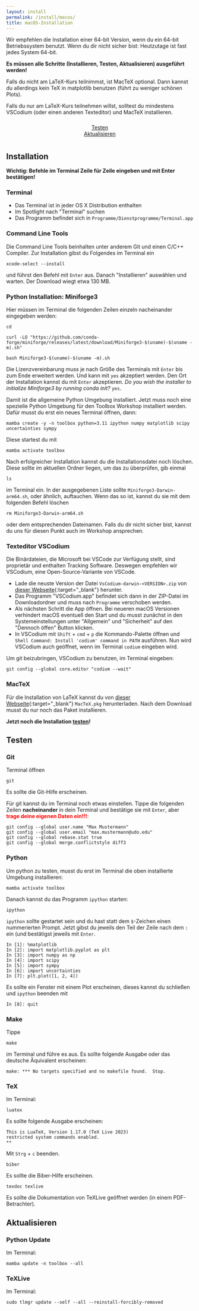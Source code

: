 ```yaml
---
layout: install
permalink: /install/macos/
title: macOS-Installation
---
```



Wir empfehlen die Installation einer 64-bit Version,
wenn du ein 64-bit Betriebssystem benutzt.
Wenn du dir nicht sicher bist: Heutzutage ist fast jedes System 64-bit.

__Es müssen alle Schritte (Installieren, Testen, Aktualisieren) ausgeführt werden!__

Falls du nicht am LaTeX-Kurs teilnimmst, ist MacTeX optional.
Dann kannst du allerdings kein TeX in matplotlib benutzen (führt zu weniger schönen Plots).

Falls du nur am LaTeX-Kurs teilnehmen willst,
solltest du mindestens VSCodium (oder einen anderen Texteditor)
und MacTeX installieren.

<div class="row" style="padding: 10px">
  <div class="col-md-1" align="center"></div>
  <div class="col-md-4" align="center">
  <a href="#test" class="btn btn-secondary btn-lg btn-block" role="button">
  Testen
  </a>
  </div>
  <div class="col-md-2" align="center"></div>
  <div class="col-md-4" align="center">
  <a href="#update" class="btn btn-secondary btn-lg btn-block" role="button">
  Aktualisieren
  </a>
  </div>
  <div class="col-md-1" align="center"></div>
</div>

## <a id="Installation"></a>Installation

**Wichtig: Befehle im Terminal Zeile für Zeile eingeben und mit Enter bestätigen!**

### Terminal

- Das Terminal ist in jeder OS X Distribution enthalten
- Im Spotlight nach "Terminal" suchen
- Das Programm befindet sich in `Programme/Dienstprogramme/Terminal.app`

### Command Line Tools

Die Command Line Tools beinhalten unter anderem Git und einen C/C++ Compiler.
Zur Installation gibst du Folgendes im Terminal ein

    xcode-select --install

und führst den Befehl mit `Enter` aus.
Danach "Installieren" auswählen und warten. Der Download wiegt etwa 130 MB.

### Python Installation: Miniforge3

Hier müssen im Terminal die folgenden Zeilen einzeln nacheinander eingegeben werden:
```
cd
```
```
curl -LO "https://github.com/conda-forge/miniforge/releases/latest/download/Miniforge3-$(uname)-$(uname -m).sh"
```
```
bash Miniforge3-$(uname)-$(uname -m).sh
```

Die Lizenzvereinbarung muss je nach Größe des Terminals mit `Enter` bis zum Ende erweitert werden.
Und kann mit `yes` akzeptiert werden.
Den Ort der Installation kannst du mit `Enter` akzeptieren.
_Do you wish the installer to initialize Miniforge3 by running conda init?_ `yes`.

Damit ist die allgemeine Python Umgebung installiert.
Jetzt muss noch eine spezielle Python Umgebung für den Toolbox Workshop installiert werden.
Dafür musst du erst ein neues Terminal öffnen, dann:

    mamba create -y -n toolbox python=3.11 ipython numpy matplotlib scipy uncertainties sympy

Diese startest du mit

    mamba activate toolbox

Nach erfolgreicher Installation kannst du die Installationsdatei noch löschen. Diese sollte im aktuellen Ordner liegen, um das zu überprüfen, gib einmal

    ls

im Terminal ein. In der ausgegebenen Liste sollte `Miniforge3-Darwin-arm64.sh`, oder ähnlich, auftauchen.
Wenn das so ist, kannst du sie mit dem folgenden Befehl löschen

    rm Miniforge3-Darwin-arm64.sh

oder dem entsprechenden Dateinamen.
Falls du dir nicht sicher bist, kannst du uns für diesen Punkt auch im Workshop ansprechen.


### Texteditor VSCodium

Die Binärdateien, die Microsoft bei VSCode zur Verfügung stellt, sind proprietär
und enthalten Tracking Software. Deswegen empfehlen wir VSCodium, eine Open-Source-Variante von VSCode.

- Lade die neuste Version der Datei `VsCodium-darwin-<VERSION>.zip` von [dieser Webseite](https://github.com/VSCodium/vscodium/releases){:target="_blank"} herunter.
-  Das Programm "VSCodium.app" befindet sich dann in der ZIP-Datei im Downloadordner
  und muss nach `Programme` verschoben werden.
-  Als nächsten Schritt die App öffnen. Bei neueren macOS Versionen verhindert macOS eventuell den Start
  und du musst zunächst in den Systemeinstellungen unter "Allgemein" und "Sicherheit"
  auf den "Dennoch öffen" Button klicken.
-  In VSCodium mit `Shift` + `cmd` + `p` die Kommando-Palette öffnen und
  `Shell Command: Install 'codium' command in PATH` ausführen.
  Nun wird VSCodium auch geöffnet, wenn im Terminal `codium` eingeben wird.

Um git beizubringen, VSCodium zu benutzen, im Terminal eingeben:

    git config --global core.editor "codium --wait"

### MacTeX

Für die Installation von LaTeX kannst du von [dieser Webseite](http://tug.org/cgi-bin/mactex-download/MacTeX.pkg){:target="_blank"} `MacTeX.pkg` herunterladen.
Nach dem Download musst du nur noch das Paket installieren.

__Jetzt noch die Installation [testen](#test)!__


## <a id="test"></a>Testen

### Git

Terminal öffnen

    git

Es sollte die Git-Hilfe erscheinen.

Für git kannst du im Terminal noch etwas einstellen.
Tippe die folgenden Zeilen __nacheinander__ in dein Terminal und bestätige sie mit `Enter`,
aber <span style="color: red;">__trage deine eigenen Daten ein!!!__</span>:

    git config --global user.name "Max Mustermann"
    git config --global user.email "max.mustermann@udo.edu"
    git config --global rebase.stat true
    git config --global merge.conflictstyle diff3

### Python

Um python zu testen, musst du erst im Terminal die oben installierte Umgebung installieren:

    mamba activate toolbox

Danach kannst du das Programm `ipython` starten:

    ipython

`ipython` sollte gestartet sein und du hast statt dem `$`-Zeichen einen nummerierten Prompt.
Jetzt gibst du jeweils den Teil der Zeile nach dem `:` ein (und bestätigst jeweils mit `Enter`.

    In [1]: %matplotlib
    In [2]: import matplotlib.pyplot as plt
    In [3]: import numpy as np
    In [4]: import scipy
    In [5]: import sympy
    In [6]: import uncertainties
    In [7]: plt.plot([1, 2, 4])

Es sollte ein Fenster mit einem Plot erscheinen, dieses kannst du schließen und `ipython` beenden mit

    In [8]: quit

### Make

Tippe

    make

im Terminal und führe es aus.
Es sollte folgende Ausgabe oder das deutsche Äquivalent erscheinen:

    make: *** No targets specified and no makefile found.  Stop.

### TeX

Im Terminal:

    luatex

Es sollte folgende Ausgabe erscheinen:

    This is LuaTeX, Version 1.17.0 (TeX Live 2023)
    restricted system commands enabled.
    **

Mit `Strg` + `c` beenden.

    biber

Es sollte die Biber-Hilfe erscheinen.

    texdoc texlive

Es sollte die Dokumentation von TeXLive geöffnet werden (in einem PDF-Betrachter).

## <a id="update"></a>Aktualisieren

### Python Update

Im Terminal:

    mamba update -n toolbox --all

### TeXLive

Im Terminal:

    sudo tlmgr update --self --all --reinstall-forcibly-removed
